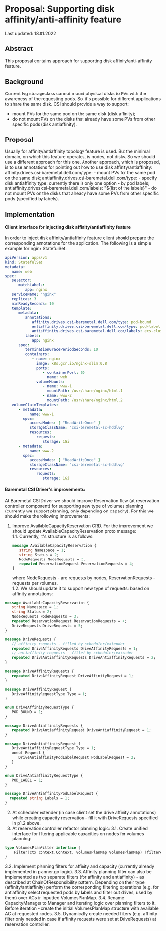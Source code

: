 # Proposal: Supporting disk affinity/anti-affinity feature 

Last updated: 18.01.2022

## Abstract

This proposal contains approach for supporting disk affinity/anti-affinity feature.

## Background

Current lvg storageclass cannot mount physical disks to PVs with the awareness of the requesting pods. So, it's possible
for different applications to share the same disk.
CSI should provide a way to support:
* mount PVs for the same pod on the same disk (disk affinity);
* do not mount PVs on the disks that already have some PVs from other specific pods (disk antiaffinity).

## Proposal

Usually for affinity/antiaffinity topology feature is used. But the minimal domain, on which this feature operates, is nodes, not disks.
So we should use a different approach for this one. Another approach, which is proposed, is to use annotations for pointing out how to use disk affinity/antiaffinity:
affinity.drives.csi-baremetal.dell.com/type: <pod-bound> - mount PVs for the same pod on the same disk;
antiaffinity.drives.csi-baremetal.dell.com/type: <pod-label> - specify disk antiaffinity type: currently there is only one option - by pod labels;  
antiaffinity.drives.csi-baremetal.dell.com/labels: "${list of the labels}" - do not mount PVs on the disks that already have some PVs from other specific pods (specified by labels).

## Implementation

#### Client interface for injecting disk affinity/antiaffinity feature

In order to inject disk affinity/antiaffinity feature client should prepare the corresponding annotations for the application.
The following is a simple example for nginx StatefulSet:

```yaml
apiVersion: apps/v1
kind: StatefulSet
metadata:
   name: web
spec:
   selector:
      matchLabels:
         app: nginx
   serviceName: "nginx"
   replicas: 3
   minReadySeconds: 10
   template:
      metadata:
         annotations:
            affinity.drives.csi-baremetal.dell.com/type: pod-bound                                # here we're specifying to use only one disk for each pod of nginx
            antiaffinity.drives.csi-baremetal.dell.com/type: pod-label                            # here we're specifying the type of antiaffinity
            antiaffinity.drives.csi-baremetal.dell.com/labels: ecs-cluster-ss, ecs-cluster-pvg    # here we're specifying not to use the same disks as for ss and pvg 
         labels:
            app: nginx
      spec:
         terminationGracePeriodSeconds: 10
         containers:
            - name: nginx
              image: k8s.gcr.io/nginx-slim:0.8
              ports:
                 - containerPort: 80
                   name: web
              volumeMounts:
                 - name: www-1
                   mountPath: /usr/share/nginx/html.1
                 - name: www-2
                   mountPath: /usr/share/nginx/html.2
   volumeClaimTemplates:
      - metadata:
           name: www-1
        spec:
           accessModes: [ "ReadWriteOnce" ]
           storageClassName: "csi-baremetal-sc-hddlvg"
           resources:
              requests:
                 storage: 1Gi
      - metadata:
           name: www-2
        spec:
           accessModes: [ "ReadWriteOnce" ]
           storageClassName: "csi-baremetal-sc-hddlvg"
           resources:
              requests:
                 storage: 1Gi

```

#### Baremetal CSI Driver's improvements:

At Baremetal CSI Driver we should improve Reservation flow (at reservation controller component) for supporting new type of volumes 
planning (currently we support planning, only depending on capacity). For this we should make the following improvements:
1. Improve AvailableCapacityReservation CRD. For the improvement we should update AvailableCapacityReservation proto message: \
1.1. Currently, it's structure is as follows:
   ```protobuf
   message AvailableCapacityReservation {
      string Namespace = 1;
      string Status = 2;
      NodeRequests NodeRequests = 3;
      repeated ReservationRequest ReservationRequests = 4;
   }
   ```
   where NodeRequests - are requests by nodes, ReservationRequests - requests per volumes. \
1.2. We should update it to support new type of requests: based on affinity annotations:
```protobuf
message AvailableCapacityReservation {
   string Namespace = 1;
   string Status = 2;
   NodeRequests NodeRequests = 3;
   repeated ReservationRequest ReservationRequests = 4;
   DriveRequests DriveRequests = 5;
}

message DriveRequests {
   // affinity requests - filled by scheduler/extender
   repeated DriveAffinityRequests DriveAffinityRequests = 1;
   // antiaffinity requests - filled by scheduler/extender
   repeated DriveAntiaffinityRequests DriveAntiaffinityRequests = 2; 
}

message DriveAffinityRequests {
   repeated DriveAffinityRequest DriveAffinityRequest = 1;
}

message DriveAffinityRequest {
   DriveAffinityRequestType Type = 1;
}

enum DriveAffinityRequestType {
   POD_BOUND = 1;
} 

message DriveAntiaffinityRequests {
   repeated DriveAntiaffinityRequest DriveAntiaffinityRequest = 1;
}

message DriveAntiaffinityRequest {
   DriveAntiaffinityRequestType Type = 1;
   oneof Request {
      DriveAntiaffinityPodLabelRequest PodLabelRequest = 2;
   }  
}

enum DriveAntiaffinityRequestType {
   POD_LABEL = 1;
}

message DriveAntiaffinityPodLabelRequest {
  repeated string Labels = 1;
}
```
2. At scheduler extender (in case client set the drive affinity annotations) while creating capacity reservation - fill it with DriveRequests specified in p1.2 above.
3. At reservation controller refactor planning logic:
3.1. Create unified interface for filtering applicable capacities on nodes for volumes planning:
```go
type VolumesPlanFilter interface {
	Filter(ctx context.Context, volumesPlanMap VolumesPlanMap) (filteredVolumesPlanMap VolumesPlanMap, err error)
} 
```
3.2. Implement planning filters for affinity and capacity (currently already implemented in planner.go logic). 
3.3. Affinity planning filter can also be implemented as two separate filters (for affinity and antiaffinity) - as described at ChainOfResponsibility pattern.
Depending on their type (affinity/antiaffinity) perform the corresponding filtering operations (e.g. for antiaffinity select requested pods by labels and filter out drives, used by them)
over ACs in inputted VolumesPlanMap.
3.4. Rename CapacityManager to Manager and iterating logic over planning filters to it. Before iteration - create the initial VolumesPlanMap structure with available AC at requested nodes.
3.5. Dynamically create needed filters (e.g. affinity filter only needed in case if affinity requests were set at DriveRequests) at reservation controller.
